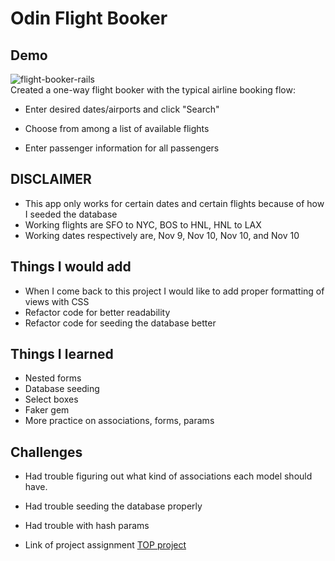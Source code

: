 # Odin Flight Booker

## Demo
![flight-booker-rails](https://github.com/kenyounot123/flight-booker/assets/70028795/9a65661c-0b2e-4466-9275-9ed6aa6e0aed) <br>
Created a one-way flight booker with the typical airline booking flow:

* Enter desired dates/airports and click "Search"

* Choose from among a list of available flights

* Enter passenger information for all passengers

## DISCLAIMER
* This app only works for certain dates and certain flights because of how I seeded the database
* Working flights are SFO to NYC, BOS to HNL, HNL to LAX
* Working dates respectively are, Nov 9, Nov 10, Nov 10, and Nov 10

## Things I would add
* When I come back to this project I would like to add proper formatting of views with CSS
* Refactor code for better readability 
* Refactor code for seeding the database better

## Things I learned 
* Nested forms 
* Database seeding
* Select boxes 
* Faker gem
* More practice on associations, forms, params

## Challenges
* Had trouble figuring out what kind of associations each model should have. 
* Had trouble seeding the database properly 
* Had trouble with hash params

* Link of project assignment [TOP project](https://www.theodinproject.com/lessons/ruby-on-rails-flight-booker)

